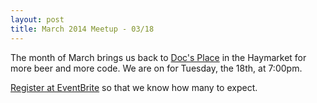 ```yaml
---
layout: post
title: March 2014 Meetup - 03/18
---
```


The month of March brings us back to
[Doc's Place](http://docsoflincoln.webs.com/) in the Haymarket for more beer
and more code. We are on for Tuesday, the 18th, at 7:00pm.

[Register at EventBrite](https://www.eventbrite.com/e/beer-and-code-tickets-10931407133)
so that we know how many to expect.
